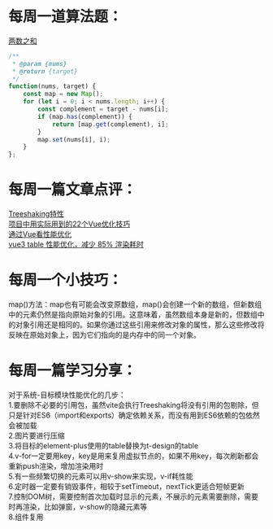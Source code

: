 # 每周一道算法题：

[两数之和](https://leetcode.cn/problems/two-sum/description/?envType=study-plan-v2&envId=top-interview-150)

```js
/**
 * @param {nums} 
 * @return {target}
 */
function(nums, target) {  
    const map = new Map();  
    for (let i = 0; i < nums.length; i++) {  
        const complement = target - nums[i];  
        if (map.has(complement)) {  
            return [map.get(complement), i];  
        }  
        map.set(nums[i], i);  
    }  
};
```


# 每周一篇文章点评：

[Treeshaking特性](https://blog.csdn.net/weixin_69422396/article/details/135619966)  
[项目中用实际用到的22个Vue优化技巧](https://juejin.cn/post/7005880217684148231?searchId=20240704204239E5463EDB3FCAB2CABA5B)  
[通过Vue看性能优化](https://juejin.cn/post/7380210630887555106?searchId=20240704204214BC7FEC5BD9F244CBC56E)  
[vue3 table 性能优化，减少 85% 渲染耗时](https://juejin.cn/post/7194516447932973112?searchId=20240704204239E5463EDB3FCAB2CABA5B)  



# 每周一个小技巧：

map()方法：map也有可能会改变原数组，map()会创建一个新的数组，但新数组中的元素仍然是指向原始对象的引用。这意味着，虽然数组本身是新的，但数组中的对象引用还是相同的。如果你通过这些引用来修改对象的属性，那么这些修改将反映在原始对象上，因为它们指向的是内存中的同一个对象。



# 每周一篇学习分享：
对于系统-目标模块性能优化的几步：  
1.要删除不必要的引用包，虽然vite会执行Treeshaking将没有引用的包剔除，但只是针对ES6（import和exports）确定依赖关系，而没有用到ES6依赖的包依然会被加载  
2.图片要进行压缩  
3.将目标的element-plus使用的table替换为t-design的table  
4.v-for一定要用key，key是用来复用虚拟节点的，如果不用key，每次刷新都会重新push渲染，增加渲染用时  
5.有一些频繁切换的元素可以用v-show来实现，v-if耗性能  
6.定时器一定要有销毁事件，相较于setTimeout，nextTick更适合短帧更新  
7.控制DOM树，需要控制首次加载时显示的元素，不展示的元素需要删除，需要时再渲染，比如弹窗，v-show的隐藏元素等  
8.组件复用  
